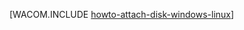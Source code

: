 ﻿<properties linkid="manage-linux-howto-attach-a-disk" urlDisplayName="ディスクの接続" pageTitle="Windows Azure の仮想マシンへのディスクの接続" metaKeywords="Azure Linux 仮想マシン, Azure Windows 仮想マシン, Azure ディスクの接続, Azure ディスクの初期化" description="Windows Azure の仮想マシンにデータ ディスクを接続する方法について説明します。続いて、Windows Server または Linux 仮想マシンでディスクを初期化します。" metaCanonical="" services="virtual-machines" documentationCenter="" title="" authors=""  solutions="" writer="" manager="" editor=""  />





[WACOM.INCLUDE [howto-attach-disk-windows-linux](../includes/howto-attach-disk-windows-linux.md)]

